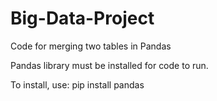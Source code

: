 # Big-Data-Project
Code for merging two tables in Pandas

Pandas library must be installed for code to run.

To install, use: pip install pandas
